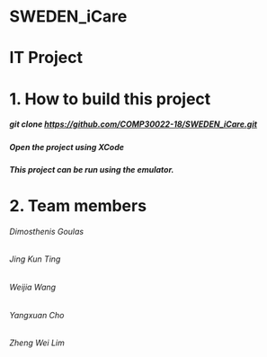 # SWEDEN_iCare

# IT Project

# 1. How to build this project

##### git clone https://github.com/COMP30022-18/SWEDEN_iCare.git

##### Open the project using XCode

##### This project can be run using the emulator.

# 2. Team members 

###### Dimosthenis Goulas
###### Jing Kun Ting
###### Weijia Wang
###### Yangxuan Cho
###### Zheng Wei Lim
